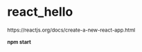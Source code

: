 # react_hello
<p><small>https://reactjs.org/docs/create-a-new-react-app.html</small></p>
<p><small><b>npm start</b></small></p>

